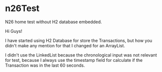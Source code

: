 # n26Test
N26 home test without H2 database embedded.

Hi Guys!

I have started using H2 Database for store the Transactions, but how you didn't make any mention for that I changed for an ArrayList.

I didn't use the LinkedList because the chronological input was not relevant for test, because I always use the timestamp field for calculate if the Transaction was in the last 60 seconds.
